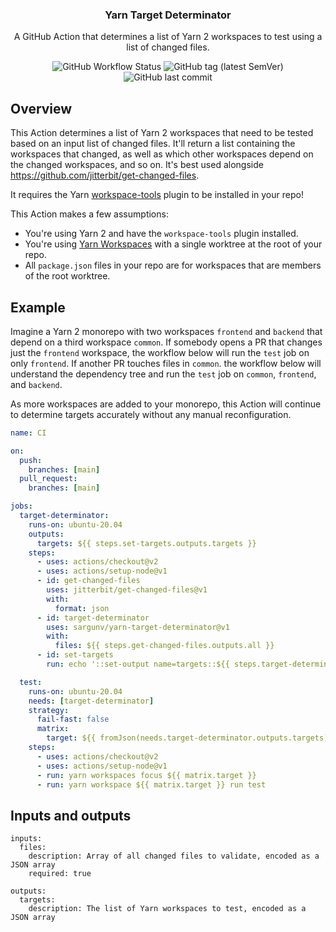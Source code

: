 <h3 align="center">Yarn Target Determinator</h3>
<p align="center">
  A GitHub Action that determines a list of Yarn 2 workspaces to test using a
  list of changed files.
<p>
<p align="center">
  <img alt="GitHub Workflow Status" src="https://img.shields.io/github/workflow/status/sargunv/yarn-target-determinator/CI?style=flat-square">
  <img alt="GitHub tag (latest SemVer)" src="https://img.shields.io/github/v/tag/sargunv/yarn-target-determinator?style=flat-square">
  <img alt="GitHub last commit" src="https://img.shields.io/github/last-commit/sargunv/yarn-target-determinator?style=flat-square">
</p>

## Overview

This Action determines a list of Yarn 2 workspaces that need to be tested based
on an input list of changed files. It'll return a list containing the workspaces
that changed, as well as which other workspaces depend on the changed
workspaces, and so on. It's best used alongside
https://github.com/jitterbit/get-changed-files.

It requires the Yarn
[workspace-tools](https://yarnpkg.com/api/modules/plugin_workspace_tools.html)
plugin to be installed in your repo!

This Action makes a few assumptions:

- You're using Yarn 2 and have the `workspace-tools` plugin installed.
- You're using [Yarn Workspaces](https://yarnpkg.com/features/workspaces) with a
  single worktree at the root of your repo.
- All `package.json` files in your repo are for workspaces that are members of
  the root worktree.

## Example

Imagine a Yarn 2 monorepo with two workspaces `frontend` and `backend` that
depend on a third workspace `common`. If somebody opens a PR that changes just
the `frontend` workspace, the workflow below will run the `test` job on only
`frontend`. If another PR touches files in `common`. the workflow below will
understand the dependency tree and run the `test` job on `common`, `frontend`,
and `backend`.

As more workspaces are added to your monorepo, this Action will continue to
determine targets accurately without any manual reconfiguration.

```yaml
name: CI

on:
  push:
    branches: [main]
  pull_request:
    branches: [main]

jobs:
  target-determinator:
    runs-on: ubuntu-20.04
    outputs:
      targets: ${{ steps.set-targets.outputs.targets }}
    steps:
      - uses: actions/checkout@v2
      - uses: actions/setup-node@v1
      - id: get-changed-files
        uses: jitterbit/get-changed-files@v1
        with:
          format: json
      - id: target-determinator
        uses: sargunv/yarn-target-determinator@v1
        with:
          files: ${{ steps.get-changed-files.outputs.all }}
      - id: set-targets
        run: echo '::set-output name=targets::${{ steps.target-determinator.outputs.targets }}'

  test:
    runs-on: ubuntu-20.04
    needs: [target-determinator]
    strategy:
      fail-fast: false
      matrix:
        target: ${{ fromJson(needs.target-determinator.outputs.targets) }}
    steps:
      - uses: actions/checkout@v2
      - uses: actions/setup-node@v1
      - run: yarn workspaces focus ${{ matrix.target }}
      - run: yarn workspace ${{ matrix.target }} run test
```

## Inputs and outputs

```
inputs:
  files:
    description: Array of all changed files to validate, encoded as a JSON array
    required: true

outputs:
  targets:
    description: The list of Yarn workspaces to test, encoded as a JSON array
```
